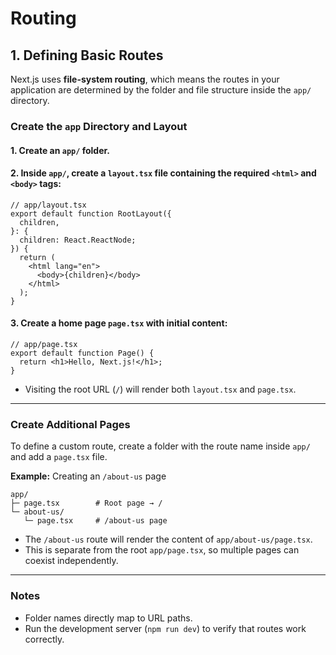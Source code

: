 # Routing

## 1. Defining Basic Routes

Next.js uses **file-system routing**, which means the routes in your application are determined by the folder and file structure inside the `app/` directory.

### Create the `app` Directory and Layout

#### 1. Create an `app/` folder.

#### 2. Inside `app/`, create a `layout.tsx` file containing the required `<html>` and `<body>` tags:

```tsx
// app/layout.tsx
export default function RootLayout({
  children,
}: {
  children: React.ReactNode;
}) {
  return (
    <html lang="en">
      <body>{children}</body>
    </html>
  );
}
```

#### 3. Create a home page `page.tsx` with initial content:

```tsx
// app/page.tsx
export default function Page() {
  return <h1>Hello, Next.js!</h1>;
}
```

- Visiting the root URL (`/`) will render both `layout.tsx` and `page.tsx`.

---

### Create Additional Pages

To define a custom route, create a folder with the route name inside `app/` and add a `page.tsx` file.

**Example:** Creating an `/about-us` page

```
app/
├─ page.tsx        # Root page → /
└─ about-us/
   └─ page.tsx     # /about-us page
```

- The `/about-us` route will render the content of `app/about-us/page.tsx`.
- This is separate from the root `app/page.tsx`, so multiple pages can coexist independently.

---

### Notes

- Folder names directly map to URL paths.
- Run the development server (`npm run dev`) to verify that routes work correctly.
